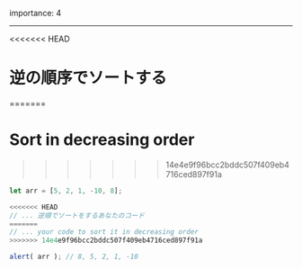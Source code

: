 importance: 4

---

<<<<<<< HEAD
# 逆の順序でソートする
=======
# Sort in decreasing order
>>>>>>> 14e4e9f96bcc2bddc507f409eb4716ced897f91a

```js
let arr = [5, 2, 1, -10, 8];

<<<<<<< HEAD
// ... 逆順でソートをするあなたのコード
=======
// ... your code to sort it in decreasing order
>>>>>>> 14e4e9f96bcc2bddc507f409eb4716ced897f91a

alert( arr ); // 8, 5, 2, 1, -10
```
